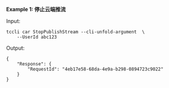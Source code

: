 **Example 1: 停止云端推流**



Input: 

```
tccli car StopPublishStream --cli-unfold-argument  \
    --UserId abc123
```

Output: 
```
{
    "Response": {
        "RequestId": "4eb17e58-68da-4e9a-b298-0894723c9022"
    }
}
```

